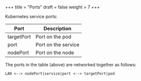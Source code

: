 +++
title = "Ports"
draft = false
weight = 7
+++

Kubernetes service ports:

<style>.table-nocaption table { width: 70%;  }</style>

<div class="ox-hugo-table table-nocaption">

| Port       | Description         |
|------------|---------------------|
| targetPort | Port on the pod     |
| port       | Port on the service |
| nodePort   | Port on the node    |

</div>

The ports in the table (above) are networked together as follows:

```text
LAN <--> nodePort|service|port <--> targetPort|pod
```
